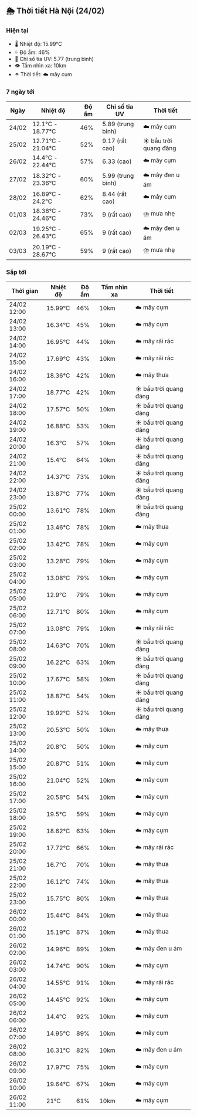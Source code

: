 ## 🌦️ Thời tiết Hà Nội (24/02)

### Hiện tại

- 🌡️ Nhiệt độ: 15.99℃
- 💦 Độ ẩm: 46%
- 🌟 Chỉ số tia UV: 5.77 (trung bình)
- 👁️ Tầm nhìn xa: 10km
- ☂️ Thời tiết: ☁️ mây cụm

### 7 ngày tới

| Ngày | Nhiệt độ | Độ ẩm | Chỉ số tia UV | Thời tiết |
| --- | --- | --- | --- | --- |
| 24/02 | 12.1℃ - 18.77℃ | 46% | 5.89 (trung bình) | ☁️ mây cụm |
| 25/02 | 12.71℃ - 21.04℃ | 52% | 9.17 (rất cao) | ☀️ bầu trời quang đãng |
| 26/02 | 14.4℃ - 22.44℃ | 57% | 6.33 (cao) | ☁️ mây cụm |
| 27/02 | 18.32℃ - 23.36℃ | 60% | 5.99 (trung bình) | ☁️ mây đen u ám |
| 28/02 | 16.89℃ - 24.2℃ | 62% | 8.44 (rất cao) | ☁️ mây cụm |
| 01/03 | 18.38℃ - 24.46℃ | 73% | 9 (rất cao) | ⛈️ mưa nhẹ |
| 02/03 | 19.25℃ - 26.43℃ | 65% | 9 (rất cao) | ☁️ mây đen u ám |
| 03/03 | 20.19℃ - 28.67℃ | 59% | 9 (rất cao) | ⛈️ mưa nhẹ |

### Sắp tới

| Thời gian | Nhiệt độ | Độ ẩm | Tầm nhìn xa | Thời tiết |
| --- | --- | --- | --- | --- |
| 24/02 12:00 | 15.99℃ | 46% | 10km | ☁️ mây cụm |
| 24/02 13:00 | 16.34℃ | 45% | 10km | ☁️ mây cụm |
| 24/02 14:00 | 16.95℃ | 44% | 10km | ☁️ mây rải rác |
| 24/02 15:00 | 17.69℃ | 43% | 10km | ☁️ mây rải rác |
| 24/02 16:00 | 18.36℃ | 42% | 10km | ☁️ mây thưa |
| 24/02 17:00 | 18.77℃ | 42% | 10km | ☀️ bầu trời quang đãng |
| 24/02 18:00 | 17.57℃ | 50% | 10km | ☀️ bầu trời quang đãng |
| 24/02 19:00 | 16.88℃ | 53% | 10km | ☀️ bầu trời quang đãng |
| 24/02 20:00 | 16.3℃ | 57% | 10km | ☀️ bầu trời quang đãng |
| 24/02 21:00 | 15.4℃ | 64% | 10km | ☀️ bầu trời quang đãng |
| 24/02 22:00 | 14.37℃ | 73% | 10km | ☀️ bầu trời quang đãng |
| 24/02 23:00 | 13.87℃ | 77% | 10km | ☀️ bầu trời quang đãng |
| 25/02 00:00 | 13.61℃ | 78% | 10km | ☀️ bầu trời quang đãng |
| 25/02 01:00 | 13.46℃ | 78% | 10km | ☁️ mây thưa |
| 25/02 02:00 | 13.42℃ | 78% | 10km | ☁️ mây cụm |
| 25/02 03:00 | 13.28℃ | 79% | 10km | ☁️ mây cụm |
| 25/02 04:00 | 13.08℃ | 79% | 10km | ☁️ mây cụm |
| 25/02 05:00 | 12.9℃ | 79% | 10km | ☁️ mây cụm |
| 25/02 06:00 | 12.71℃ | 80% | 10km | ☁️ mây cụm |
| 25/02 07:00 | 13.08℃ | 79% | 10km | ☁️ mây rải rác |
| 25/02 08:00 | 14.63℃ | 70% | 10km | ☀️ bầu trời quang đãng |
| 25/02 09:00 | 16.22℃ | 63% | 10km | ☀️ bầu trời quang đãng |
| 25/02 10:00 | 17.67℃ | 58% | 10km | ☀️ bầu trời quang đãng |
| 25/02 11:00 | 18.87℃ | 54% | 10km | ☀️ bầu trời quang đãng |
| 25/02 12:00 | 19.92℃ | 52% | 10km | ☀️ bầu trời quang đãng |
| 25/02 13:00 | 20.53℃ | 50% | 10km | ☁️ mây thưa |
| 25/02 14:00 | 20.8℃ | 50% | 10km | ☁️ mây cụm |
| 25/02 15:00 | 20.87℃ | 51% | 10km | ☁️ mây cụm |
| 25/02 16:00 | 21.04℃ | 52% | 10km | ☁️ mây cụm |
| 25/02 17:00 | 20.58℃ | 54% | 10km | ☁️ mây cụm |
| 25/02 18:00 | 19.5℃ | 59% | 10km | ☁️ mây cụm |
| 25/02 19:00 | 18.62℃ | 63% | 10km | ☁️ mây cụm |
| 25/02 20:00 | 17.72℃ | 66% | 10km | ☁️ mây rải rác |
| 25/02 21:00 | 16.7℃ | 70% | 10km | ☁️ mây thưa |
| 25/02 22:00 | 16.12℃ | 74% | 10km | ☁️ mây thưa |
| 25/02 23:00 | 15.75℃ | 80% | 10km | ☁️ mây thưa |
| 26/02 00:00 | 15.44℃ | 84% | 10km | ☁️ mây thưa |
| 26/02 01:00 | 15.19℃ | 87% | 10km | ☁️ mây thưa |
| 26/02 02:00 | 14.96℃ | 89% | 10km | ☁️ mây đen u ám |
| 26/02 03:00 | 14.74℃ | 90% | 10km | ☁️ mây cụm |
| 26/02 04:00 | 14.55℃ | 91% | 10km | ☁️ mây rải rác |
| 26/02 05:00 | 14.45℃ | 92% | 10km | ☁️ mây cụm |
| 26/02 06:00 | 14.4℃ | 92% | 10km | ☁️ mây cụm |
| 26/02 07:00 | 14.95℃ | 89% | 10km | ☁️ mây cụm |
| 26/02 08:00 | 16.31℃ | 82% | 10km | ☁️ mây đen u ám |
| 26/02 09:00 | 17.97℃ | 75% | 10km | ☁️ mây cụm |
| 26/02 10:00 | 19.64℃ | 67% | 10km | ☁️ mây cụm |
| 26/02 11:00 | 21℃ | 61% | 10km | ☁️ mây cụm |
